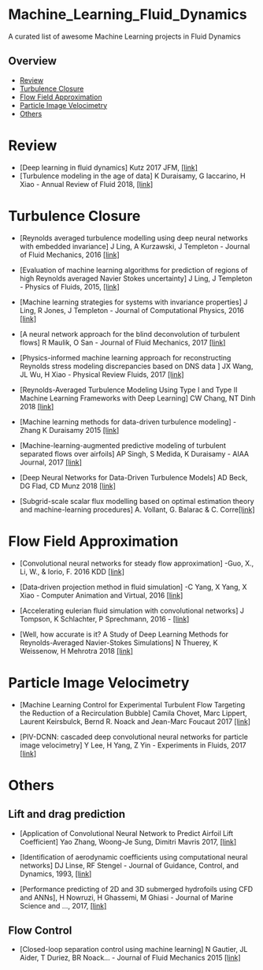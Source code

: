 # Machine_Learning_Fluid_Dynamics
A curated list of awesome Machine Learning projects in Fluid Dynamics

## Overview
- [Review](#review)
- [Turbulence Closure](#Turbulence-Closure)
- [Flow Field Approximation](#Flow-Field-Approximation)
- [Particle Image Velocimetry](#particle-image-velocimetry)
- [Others](#others)
  
# Review
- [Deep learning in fluid dynamics] Kutz 2017 JFM, [[link]](https://www.cambridge.org/core/services/aop-cambridge-core/content/view/F2EDDAB89563DE5157FC4B8342AD9C70/S002211201600803Xa.pdf/div-class-title-deep-learning-in-fluid-dynamics-div.pdf)
- [Turbulence modeling in the age of data] K Duraisamy, G Iaccarino, H Xiao - Annual Review of Fluid  2018, [[link]](
https://www.annualreviews.org/doi/pdf/10.1146/annurev-fluid-010518-040547)


# Turbulence Closure
- [Reynolds averaged turbulence modelling using deep neural networks with embedded invariance] J Ling, A Kurzawski, J Templeton - Journal of Fluid Mechanics, 2016  [[link]](https://www.cambridge.org/core/services/aop-cambridge-core/content/view/0B280EEE89C74A7BF651C422F8FBD1EB/S0022112016006157a_hi.pdf/_div_class__title__Reynolds_averaged_turbulence_modelling_using_deep_neural_networks_with_embedded_invariance__div_.pdf)

- [Evaluation of machine learning algorithms for prediction of regions of high Reynolds averaged Navier Stokes uncertainty]
J Ling, J Templeton - Physics of Fluids, 2015, [[link]](
https://www.osti.gov/pages/servlets/purl/1235329)
- [Machine learning strategies for systems with invariance properties]
J Ling, R Jones, J Templeton - Journal of Computational Physics, 2016
[[link]](https://www.sciencedirect.com/science/article/pii/S0021999116301309)

- [A neural network approach for the blind deconvolution of turbulent flows] R Maulik, O San - Journal of Fluid Mechanics, 2017
[[link]](https://www.cambridge.org/core/services/aop-cambridge-core/content/view/210CB96198E054C6C7C5695136E84DE4/S0022112017006371a.pdf/div-class-title-a-neural-network-approach-for-the-blind-deconvolution-of-turbulent-flows-div.pdf)

- [Physics-informed machine learning approach for reconstructing Reynolds stress modeling discrepancies based on DNS data ] JX Wang, JL Wu, H Xiao - Physical Review Fluids, 2017
[[link]](https://arxiv.org/pdf/1606.07987)

- [Reynolds-Averaged Turbulence Modeling Using Type I and Type II Machine Learning Frameworks with Deep Learning] CW Chang, NT Dinh 2018 [[link]](https://arxiv.org/pdf/1804.01065)

- [Machine learning methods for data-driven turbulence modeling] - Zhang  K Duraisamy 2015 [[link]](https://deepblue.lib.umich.edu/bitstream/handle/2027.42/140521/6.2015-2460.pdf?sequence=1&isAllowed=y)

- [Machine-learning-augmented predictive modeling of turbulent separated flows over airfoils]
AP Singh, S Medida, K Duraisamy - AIAA Journal, 2017 [[link]](https://arxiv.org/pdf/1608.03990)

- [Deep Neural Networks for Data-Driven Turbulence Models]
AD Beck, DG Flad, CD Munz 2018
[[link]](https://www.researchgate.net/profile/David_Flad/publication/325737916_Deep_Neural_Networks_for_Data-Driven_Turbulence_Models/links/5b2605650f7e9b0e374ce02a/Deep-Neural-Networks-for-Data-Driven-Turbulence-Models.pdf)

- [Subgrid-scale scalar flux modelling based on optimal estimation theory and machine-learning procedures]
A. Vollant, G. Balarac & C. Corre[[link]](https://www.tandfonline.com/doi/abs/10.1080/14685248.2017.1334907)



# Flow Field Approximation
- [Convolutional neural networks for steady flow approximation] -Guo, X., Li, W., & Iorio, F. 2016  KDD [[link]](
https://www.autodeskresearch.com/sites/default/files/ADSK-KDD2016.pdf)

- [Data‐driven projection method in fluid simulation] -C Yang, X Yang, X Xiao - Computer Animation and Virtual, 2016
[[link]](https://onlinelibrary.wiley.com/doi/abs/10.1002/cav.1695)

- [Accelerating eulerian fluid simulation with convolutional networks]
J Tompson, K Schlachter, P Sprechmann, 2016 -
[[link]](https://arxiv.org/pdf/1607.03597)


- [Well, how accurate is it? A Study of Deep Learning Methods for Reynolds-Averaged Navier-Stokes Simulations]  N Thuerey, K Weissenow, H Mehrotra 2018
[[link]](https://arxiv.org/abs/1810.08217)


# Particle Image Velocimetry

- [Machine Learning Control for Experimental Turbulent Flow Targeting the Reduction of a Recirculation Bubble]
  Camila Chovet, Marc Lippert, Laurent Keirsbulck, Bernd R. Noack and Jean-Marc Foucaut 2017
  [[link]](http://proceedings.asmedigitalcollection.asme.org/proceeding.aspx?articleid=2659908)
  
- [PIV-DCNN: cascaded deep convolutional neural networks for particle image velocimetry]
  Y Lee, H Yang, Z Yin - Experiments in Fluids, 2017
  [[link]]( https://link.springer.com/article/10.1007/s00348-017-2456-1)
  
# Others

## Lift and drag prediction
- [Application of Convolutional Neural Network to Predict Airfoil Lift Coefficient] Yao Zhang, Woong-Je Sung, Dimitri Mavris
2017, [[link]](https://arxiv.org/pdf/1712.10082)

- [Identification of aerodynamic coefficients using computational neural networks]
DJ Linse, RF Stengel - Journal of Guidance, Control, and Dynamics, 1993,
[[link]](http://www.dtic.mil/get-tr-doc/pdf?AD=ADA244711)

- [Performance predicting of 2D and 3D submerged hydrofoils using  CFD and ANNs], H Nowruzi, H Ghassemi, M Ghiasi - Journal of Marine Science and …, 2017, 
[[link]](https://link.springer.com/article/10.1007/s00773-017-0443-0)

## Flow Control
- [Closed-loop separation control using machine learning]
N Gautier, JL Aider, T Duriez, BR Noack… - Journal of Fluid Mechanics 2015 
[[link]](https://www.cambridge.org/core/services/aop-cambridge-core/content/view/D28454120D1B533531BE9DADC9DF2548/S0022112015000956a.pdf/closedloop_separation_control_using_machine_learning.pdf)

 
  
  
